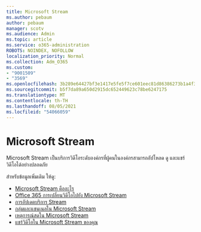 ```yaml
---
title: Microsoft Stream
ms.author: pebaum
author: pebaum
manager: scotv
ms.audience: Admin
ms.topic: article
ms.service: o365-administration
ROBOTS: NOINDEX, NOFOLLOW
localization_priority: Normal
ms.collection: Adm_O365
ms.custom:
- "9001509"
- "3569"
ms.openlocfilehash: 3b289e64427bf3e1417e5fe5f7ce601eec81d86386273b1a4f3d3c8723f5876f
ms.sourcegitcommit: b5f7da89a650d2915dc652449623c78be6247175
ms.translationtype: MT
ms.contentlocale: th-TH
ms.lasthandoff: 08/05/2021
ms.locfileid: "54066059"
---
```

# <a name="microsoft-stream"></a>Microsoft Stream

Microsoft Stream เป็นบริการวิดีโอระดับองค์กรที่ผู้คนในองค์กรสามารถอัปโหลด ดู และแชร์วิดีโอได้อย่างปลอดภัย 

สำหรับข้อมูลเพิ่มเติม ให้ดู:

- [Microsoft Stream คืออะไร](https://docs.microsoft.com/stream/overview)
- [Office 365 การเปลี่ยนวิดีโอไปยัง Microsoft Stream](https://docs.microsoft.com/stream/migrate-from-office-365)
- [การอัปเดตบริการ Stream](https://techcommunity.microsoft.com/t5/microsoft-stream-service-updates/bd-p/StreamAnnouncements)
- [กลุ่มและแชนเนลใน Microsoft Stream](https://docs.microsoft.com/stream/groups-channels-organization)
- [เหตุการณ์สดใน Microsoft Stream](https://docs.microsoft.com/stream/live-event-overview)
- [แชร์วิดีโอใน Microsoft Stream ของคุณ](https://docs.microsoft.com/stream/portal-share-video)
